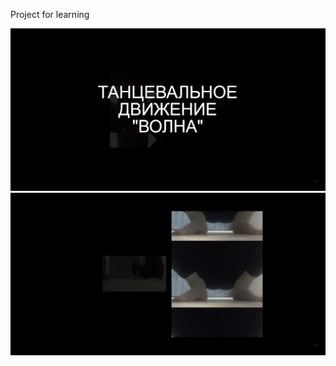 Project for learning

![](https://github.com/Mex133/3D-animation-scroll/raw/main/ImgProject.png)
![](https://github.com/Mex133/3D-animation-scroll/raw/main/ImgProject1.png)